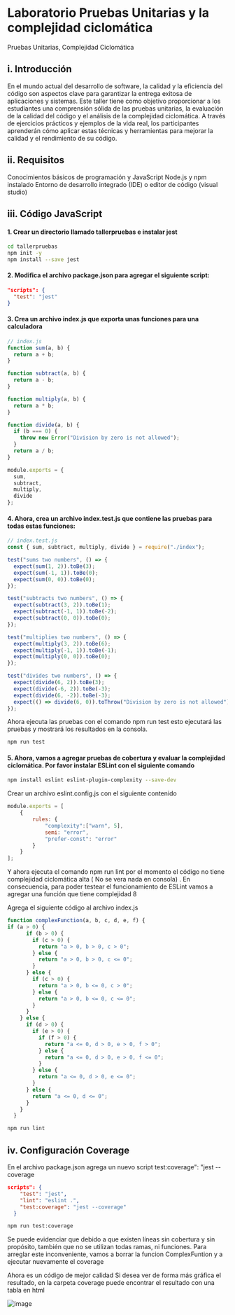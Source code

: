 # Laboratorio Pruebas Unitarias y la complejidad ciclomática
Pruebas Unitarias, Complejidad Ciclomática

## i. Introducción
En el mundo actual del desarrollo de software, la calidad y la eficiencia del código son aspectos clave para garantizar la entrega exitosa de aplicaciones y sistemas. Este taller tiene como objetivo proporcionar a los estudiantes una comprensión sólida de las pruebas unitarias, la evaluación de la calidad del código y el análisis de la complejidad ciclomática. A través de ejercicios prácticos y ejemplos de la vida real, los participantes aprenderán cómo aplicar estas técnicas y herramientas para mejorar la calidad y el rendimiento de su código.

## ii. Requisitos
Conocimientos básicos de programación y JavaScript
Node.js y npm instalado
Entorno de desarrollo integrado (IDE) o editor de código (visual studio)

## iii. Código JavaScript
#### 1. Crear un directorio llamado tallerpruebas e instalar jest
```bash
cd tallerpruebas
npm init -y
npm install --save jest
```

#### 2. Modifica el archivo package.json para agregar el siguiente script:
```json
"scripts": {
  "test": "jest"
}
```

#### 3. Crea un archivo index.js que exporta unas funciones para una calculadora
```javascript
// index.js
function sum(a, b) {
  return a + b;
}

function subtract(a, b) {
  return a - b;
}

function multiply(a, b) {
  return a * b;
}

function divide(a, b) {
  if (b === 0) {
    throw new Error("Division by zero is not allowed");
  }
  return a / b;
}

module.exports = {
  sum,
  subtract,
  multiply,
  divide
};
```
#### 4. Ahora, crea un archivo index.test.js que contiene las pruebas para todas estas funciones:
```javascript
// index.test.js
const { sum, subtract, multiply, divide } = require("./index");

test("sums two numbers", () => {
  expect(sum(1, 2)).toBe(3);
  expect(sum(-1, 1)).toBe(0);
  expect(sum(0, 0)).toBe(0);
});

test("subtracts two numbers", () => {
  expect(subtract(3, 2)).toBe(1);
  expect(subtract(-1, 1)).toBe(-2);
  expect(subtract(0, 0)).toBe(0);
});

test("multiplies two numbers", () => {
  expect(multiply(3, 2)).toBe(6);
  expect(multiply(-1, 1)).toBe(-1);
  expect(multiply(0, 0)).toBe(0);
});

test("divides two numbers", () => {
  expect(divide(6, 2)).toBe(3);
  expect(divide(-6, 2)).toBe(-3);
  expect(divide(6, -2)).toBe(-3);
  expect(() => divide(6, 0)).toThrow("Division by zero is not allowed");
});

```

Ahora ejecuta las pruebas con el comando npm run  test esto ejecutará las pruebas y mostrará los resultados en la consola.
```bash
npm run test
```

#### 5. Ahora, vamos a agregar pruebas de cobertura y evaluar la complejidad ciclomática. Por favor instalar ESLint con el siguiente comando
```bash
npm install eslint eslint-plugin-complexity --save-dev
```

Crear un archivo eslint.config.js con el siguiente contenido 
```javascript
module.exports = [
    {
        rules: {
            "complexity":["warn", 5],
            semi: "error",
            "prefer-const": "error"
        }
    }
];

```

Y ahora ejecuta el comando npm run lint por el momento el código no tiene complejidad ciclomática alta ( No se vera nada en consola) .  En consecuencia, para poder testear el funcionamiento de ESLint vamos a agregar una función que tiene complejidad 8

Agrega el siguiente código al archivo index.js
```javascript
function complexFunction(a, b, c, d, e, f) {
if (a > 0) {
      if (b > 0) {
        if (c > 0) {
          return "a > 0, b > 0, c > 0";
        } else {
          return "a > 0, b > 0, c <= 0";
        }
      } else {
        if (c > 0) {
          return "a > 0, b <= 0, c > 0";
        } else {
          return "a > 0, b <= 0, c <= 0";
        }
      }
    } else {
      if (d > 0) {
        if (e > 0) {
          if (f > 0) {
            return "a <= 0, d > 0, e > 0, f > 0";
          } else {
            return "a <= 0, d > 0, e > 0, f <= 0";
          }
        } else {
          return "a <= 0, d > 0, e <= 0";
        }
      } else {
        return "a <= 0, d <= 0";
      }
    }
  }
```

```bash
npm run lint
```

## iv. Configuración Coverage
En el archivo package.json agrega un nuevo script test:coverage": "jest --coverage

```json
scripts": {
    "test": "jest",
    "lint": "eslint .",
    "test:coverage": "jest --coverage"
  }
```

```bash
npm run test:coverage
```

Se puede evidenciar que debido a que existen líneas sin cobertura y sin propósito, también que no se utilizan todas ramas,  ni funciones. Para arreglar este inconveniente, vamos a borrar la funcion ComplexFuntion y a ejecutar nuevamente el coverage

Ahora es un código de mejor calidad
Si desea ver de forma más gráfica el resultado, en la carpeta coverage puede encontrar el resultado con una tabla en html 

![image](https://github.com/juanrubio110729/DS2-UnitTest-CyclomaticComplexity/assets/105334586/4674680a-f14f-4222-8102-2279d242d070)

